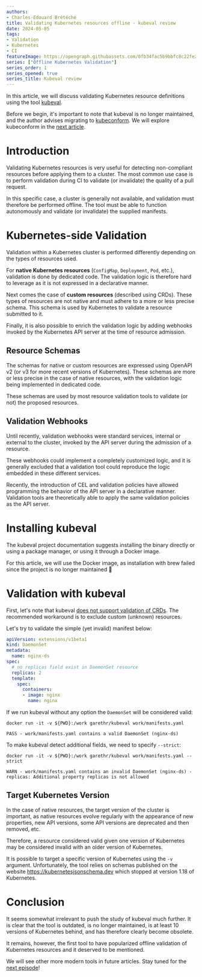 ```yaml
---
authors:
- Charles-Edouard Brétéché
title: Validating Kubernetes resources offline - kubeval review
date: 2024-05-05
tags:
- Validation
- Kubernetes
- CI
featureImage: https://opengraph.githubassets.com/0fb34fac5b9bbfc8c22fe2e8d5025cf835fff5451d942903464a45131e8b85df/instrumenta/kubeval
series: ["Offline Kubernetes Validation"]
series_order: 1
series_opened: true
series_title: Kubeval review
---
```


In this article, we will discuss validating Kubernetes resource definitions using the tool [kubeval](https://www.kubeval.com/).

Before we begin, it's important to note that kubeval is no longer maintained, and the author advises migrating to [kubeconform](https://github.com/yannh/kubeconform). We will explore kubeconform in the [next article](../kubeconform/).

# Introduction

Validating Kubernetes resources is very useful for detecting non-compliant resources before applying them to a cluster. The most common use case is to perform validation during CI to validate (or invalidate) the quality of a pull request.

In this specific case, a cluster is generally not available, and validation must therefore be performed offline. The tool must be able to function autonomously and validate (or invalidate) the supplied manifests.

# Kubernetes-side Validation

Validation within a Kubernetes cluster is performed differently depending on the types of resources used.

For **native Kubernetes resources** (`ConfigMap`, `Deployment`, `Pod`, etc.), validation is done by dedicated code. The validation logic is therefore hard to leverage as it is not expressed in a declarative manner.

Next comes the case of **custom resources** (described using CRDs). These types of resources are not native and must adhere to a more or less precise schema. This schema is used by Kubernetes to validate a resource submitted to it.

Finally, it is also possible to enrich the validation logic by adding webhooks invoked by the Kubernetes API server at the time of resource admission.

## Resource Schemas

The schemas for native or custom resources are expressed using OpenAPI v2 (or v3 for more recent versions of Kubernetes). These schemas are more or less precise in the case of native resources, with the validation logic being implemented in dedicated code.

These schemas are used by most resource validation tools to validate (or not) the proposed resources.

## Validation Webhooks

Until recently, validation webhooks were standard services, internal or external to the cluster, invoked by the API server during the admission of a resource.

These webhooks could implement a completely customized logic, and it is generally excluded that a validation tool could reproduce the logic embedded in these different services.

Recently, the introduction of CEL and validation policies have allowed programming the behavior of the API server in a declarative manner. Validation tools are theoretically able to apply the same validation policies as the API server.

# Installing kubeval

The kubeval project documentation suggests installing the binary directly or using a package manager, or using it through a Docker image.

For this article, we will use the Docker image, as installation with brew failed since the project is no longer maintained :shrug:

# Validation with kubeval

First, let's note that kubeval [does not support validation of CRDs](https://www.kubeval.com/#crds).
The recommended workaround is to exclude custom (unknown) resources.

Let's try to validate the simple (yet invalid) manifest below:

```yaml
apiVersion: extensions/v1beta1
kind: DaemonSet
metadata:
  name: nginx-ds
spec:
  # no replicas field exist in DaemonSet resource
  replicas: 2
  template:
    spec:
      containers:
      - image: nginx
        name: nginx
```

If we run kubeval without any option the `DaemonSet` will be considered valid:

```
docker run -it -v ${PWD}:/work garethr/kubeval work/manifests.yaml

PASS - work/manifests.yaml contains a valid DaemonSet (nginx-ds)
```

To make kubeval detect additional fields, we need to specify `--strict`:

```
docker run -it -v ${PWD}:/work garethr/kubeval work/manifests.yaml --strict

WARN - work/manifests.yaml contains an invalid DaemonSet (nginx-ds) - replicas: Additional property replicas is not allowed
```

## Target Kubernetes Version

In the case of native resources, the target version of the cluster is important, as native resources evolve regularly with the appearance of new properties, new API versions, some API versions are deprecated and then removed, etc.

Therefore, a resource considered valid given one version of Kubernetes may be considered invalid with an older version of Kubernetes.

It is possible to target a specific version of Kubernetes using the `-v` argument. Unfortunately, the tool relies on schemas published on the website https://kubernetesjsonschema.dev which stopped at version 1.18 of Kubernetes.

# Conclusion

It seems somewhat irrelevant to push the study of kubeval much further. It is clear that the tool is outdated, is no longer maintained, is at least 10 versions of Kubernetes behind, and has therefore clearly become obsolete.

It remains, however, the first tool to have popularized offline validation of Kubernetes resources and it deserved to be mentioned.

We will see other more modern tools in future articles. Stay tuned for the [next episode](../kubeconform/)!
